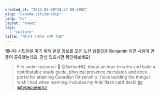 ```yaml
---
created_at: "2023-01-08T10:27:00.000Z"
slug: "canada-citizenship"
lang: "ko"
layout: "tweet"
tags: 
  - "culture"
title: "캐나다 시민권 관련 자료"
---
```


캐나다 시민권을 따기 위해 온갖 정보를 모은 노션 템플릿을 Benjamin 이란 사람이 만들어 공유했는데요. 관심 있으시면 확인해보세요!

> File under reasons I 🖤 @NotionHQ: 
> About an hour to write and build a distributable study guide, physical presence calculator, and docs portal for attaining Canadian Citizenship. 
> I love building the things I wish I had when learning. Includes my Anki flash card deck!
> [by @typeoneerror](https://twitter.com/typeoneerror/status/1611833202569801728)
